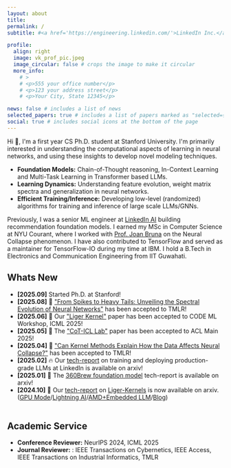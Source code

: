 ```yaml
---
layout: about
title:
permalink: /
subtitle: #<a href='https://engineering.linkedin.com/'>LinkedIn Inc.</a>

profile:
  align: right
  image: vk_prof_pic.jpeg
  image_circular: false # crops the image to make it circular
  more_info: 
    # >
    # <p>555 your office number</p>
    # <p>123 your address street</p>
    # <p>Your City, State 12345</p>

news: false # includes a list of news
selected_papers: true # includes a list of papers marked as "selected={true}"
social: true # includes social icons at the bottom of the page
---
```


Hi :wave:, I'm a first year CS Ph.D. student at Stanford University. I'm primarily interested in understanding the computational aspects of learning in neural networks, and using these insights to develop novel modeling techniques.

- **Foundation Models:** Chain-of-Thought reasoning, In-Context Learning and Multi-Task Learning in Transformer based LLMs.
- **Learning Dynamics:** Understanding feature evolution, weight matrix spectra and generalization in neural networks.
- **Efficient Training/Inference:** Developing low-level (randomized) algorithms for training and inference of large scale LLMs/GNNs.

Previously, I was a senior ML engineer at <a href='https://www.linkedin.com/blog/engineering/artificial-intelligence'>LinkedIn AI</a> building recommendation foundation models. I earned my MSc in Computer Science at NYU Courant, where I worked with [Prof. Joan Bruna](https://cims.nyu.edu/~bruna/) on the Neural Collapse phenomenon. I have also contributed to TensorFlow and served as a maintainer for TensorFlow-IO during my time at IBM. I hold a B.Tech in Electronics and Communication Engineering from IIT Guwahati.

## Whats New

- **[2025.09]** Started Ph.D. at Stanford!
- **[2025.08]** :round_pushpin: ["From Spikes to Heavy Tails: Unveiling the Spectral Evolution of Neural Networks"](https://openreview.net/forum?id=DJHB8eBUnt) has been accepted to TMLR!
- **[2025.06]** :tiger: Our ["Liger Kernel"](https://arxiv.org/abs/2410.10989) paper has been accepted to CODE ML Workshop, ICML 2025!
- **[2025.05]** :tada: The ["CoT-ICL Lab"](https://arxiv.org/abs/2502.15132) paper has been accepted to ACL Main 2025!
- **[2025.04]** :thinking: ["Can Kernel Methods Explain How the Data Affects Neural Collapse?"](https://openreview.net/forum?id=MbF1gYfIlY) has been accepted to TMLR!
- **[2025.02]** :fire: Our [tech-report](https://arxiv.org/abs/2502.14305) on training and deploying production-grade LLMs at LinkedIn is available on arxiv!
- **[2025.01]** :rocket: The [360Brew foundation model](https://arxiv.org/pdf/2501.16450v1) tech-report is available on arxiv!
- **[2024.10]** :robot: Our [tech-report](https://arxiv.org/abs/2502.14305) on [Liger-Kernels](https://github.com/linkedin/Liger-Kernel) is now  available on arxiv. ([GPU Mode](https://www.youtube.com/watch?v=gWble4FreV4)/[Lightning AI](https://www.youtube.com/watch?v=3H_aw6o-d9c)/[AMD+Embedded LLM](https://embeddedllm.com/blog/cuda-to-rocm-portability-case-study-liger-kernel)/[Blog](https://www.linkedin.com/blog/engineering/open-source/liger-kernel-open-source-ecosystem-for-efficient-llm-training))
<br/><br/>

## Academic Service
- **Conference Reviewer:** NeurIPS 2024, ICML 2025
- **Journal Reviewer:** : IEEE Transactions on Cybernetics, IEEE Access, IEEE Transactions on Industrial Informatics, TMLR
<br/><br/>